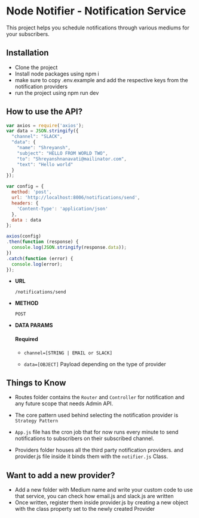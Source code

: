 # Node Notifier - Notification Service

This project helps you schedule notifications through various mediums for your subscribers.

## Installation

- Clone the project
- Install node packages using npm i
- make sure to copy .env.example and add the respective keys from the notification providers
- run the project using npm run dev

## How to use the API?

```js
var axios = require('axios');
var data = JSON.stringify({
  "channel": "SLACK",
  "data": {
    "name": "Shreyansh",
    "subject": "HELLO FROM WORLD TWO",
    "to": "Shreyanshnanavati@mailinator.com",
    "text": "Hello world"
  }
});

var config = {
  method: 'post',
  url: 'http://localhost:8006/notifications/send',
  headers: { 
    'Content-Type': 'application/json'
  },
  data : data
};

axios(config)
.then(function (response) {
  console.log(JSON.stringify(response.data));
})
.catch(function (error) {
  console.log(error);
});
```
- **URL**
     
    `/notifications/send`
- **METHOD**

    `POST`
- **DATA PARAMS**
    
    #### Required
    - `channel=[STRING | EMAIL or SLACK]`
    
    - `data=[OBJECT]` Payload depending on the type of provider
  

## Things to Know

- Routes folder contains the `Router` and `Controller` for notification and any future scope that needs Admin API.

- The core pattern used behind selecting the notification provider is `Strategy Pattern`
  
- `App.js` file has the cron job that for now runs every minute to send notifications to subscribers on their subscribed channel.

- Providers folder houses all the third party notification providers. and provider.js file inside it binds them with the `notifier.js` Class.

## Want to add a new provider?

- Add a new folder with Medium name and write your custom code to use that service, you can check how email.js and slack.js are written
- Once written, register them inside provider.js by creating a new object with the class property set to the newly created Provider
